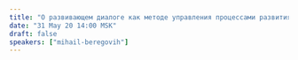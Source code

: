 ```yaml
---
title: "О развивающем диалоге как методе управления процессами развития"
date: "31 May 20 14:00 MSK"
draft: false
speakers: ["mihail-beregovih"] 
---
```

